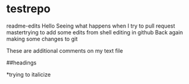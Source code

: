 # testrepo
readme-edits
Hello
Seeing what happens when I try to pull request
mastertrying to add some edits from shell
editing in github
Back again making some changes to git

These are additional comments on my text file

##headings

*trying to italicize

